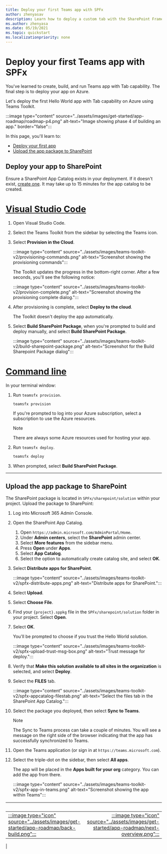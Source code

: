 ```yaml
---
title: Deploy your first Teams app with SPFx
author: zhenyasav
description: Learn how to deploy a custom tab with the SharePoint Framework
ms.author: zhenyasa
ms.date: 05/19/2021
ms.topic: quickstart
ms.localizationpriority: none
---
```


# Deploy your first Teams app with SPFx

You've learned to create, build, and run Teams app with Tab capability. The final step is to deploy your app on Azure.

Let's deploy the first Hello World app with Tab capability on Azure using Teams Toolkit.

:::image type="content" source="../assets/images/get-started/app-roadmap/roadmap-p4.png" alt-text="Image showing phase 4 of building an app." border="false":::

In this page, you'll learn to:
- [Deploy your first app](#deploy-your-app-to-sharepoint)
- [Upload the app package to SharePoint](#upload-the-app-package-to-sharepoint)

## Deploy your app to SharePoint

Ensure a SharePoint App Catalog exists in your deployment. If it doesn't exist, [create one](/sharepoint/use-app-catalog).  It may take up to 15 minutes for the app catalog to be created.

# [Visual Studio Code](#tab/vscode)

1. Open Visual Studio Code.
1. Select the Teams Toolkit from the sidebar by selecting the Teams icon.
1. Select **Provision in the Cloud**.

   :::image type="content" source="../assets/images/teams-toolkit-v2/provisioning-commands.png" alt-text="Screenshot showing the provisioning commands":::

   The Toolkit updates the progress in the bottom-right corner. After a few seconds, you'll see the following notice:

   :::image type="content" source="../assets/images/teams-toolkit-v2/provision-complete.png" alt-text="Screenshot showing the provisioning complete dialog.":::

1. After provisioning is complete, select **Deploy to the cloud**.

    The Toolkit doesn't deploy the app automatically.

1. Select **Build SharePoint Package**, when you're prompted to build and deploy manually, and select **Build SharePoint Package**.

   :::image type="content" source="../assets/images/teams-toolkit-v2/build-sharepoint-package.png" alt-text="Screenshot for the Build Sharepoint Package dialog":::

# [Command line](#tab/cli)

In your terminal window:

1. Run `teamsfx provision`.

   ``` bash
   teamsfx provision
   ```

   If you're prompted to log into your Azure subscription, select a subscription to use the Azure resources.

   > [!NOTE]
   > There are always some Azure resources used for hosting your app.

1. Run `teamsfx deploy`.

   ``` bash
   teamsfx deploy
   ```

1. When prompted, select **Build SharePoint Package**.

---

## Upload the app package to SharePoint

The SharePoint package is located in `SPFx/sharepoint/solution` within your project. Upload the package to SharePoint:

1. Log into Microsoft 365 Admin Console.
1. Open the SharePoint App Catalog.

   1. Open `https://admin.microsoft.com/AdminPortal/Home`.
   1. Under **Admin centers**, select the **SharePoint** admin center.
   1. Select **More features** from the sidebar menu.
   1. Press **Open** under **Apps**.
   1. Select **App Catalog**.
   1. Select the option to automatically create catalog site, and select **OK**.

1. Select **Distribute apps for SharePoint**.

    :::image type="content" source="../assets/images/teams-toolkit-v2/spfx-distribute-apps.png" alt-text="Distribute apps for SharePoint.":::

1. Select **Upload**.

1. Select **Choose File**.

1. Find your `{project}.sppkg` file in the `SPFx/sharepoint/solution` folder in your project. Select **Open**.

1. Select **OK**.

    You'll be prompted to choose if you trust the Hello World solution.

      :::image type="content" source="../assets/images/teams-toolkit-v2/spfx-upload-trust-msg-box.png" alt-text="Trust message for deploy.":::

1. Verify that **Make this solution available to all sites in the organization** is selected, and select **Deploy**.

1. Select the **FILES** tab.

    :::image type="content" source="../assets/images/teams-toolkit-v2/spfx-appcatalog-filestab.png" alt-text="Select the files tab in the SharePoint App Catalog.":::

1. Select the package you deployed, then select **Sync to Teams**.

    > [!Note]
    > The Sync to Teams process can take a couple of minutes. You will see a message on the right side of the browser indicating that the app has successfully synchronized to Teams.

1. Open the Teams application (or sign in at `https://teams.microsoft.com`).
1. Select the triple-dot on the sidebar, then select **All apps**.  

    The app will be placed in the **Apps built for your org** category. You can add the app from there.

   :::image type="content" source="../assets/images/teams-toolkit-v2/spfx-app-in-teams.png" alt-text="Screenshot showing the app within Teams":::

| &nbsp; | &nbsp; |
|:--- | ---:|
|[:::image type="icon" source="../assets/images/get-started/app-roadmap/back-build.png":::](build-spfx-app.md) | [:::image type="icon" source="../assets/images/get-started/app-roadmap/next-overview.png":::](code-samples.md)|
|